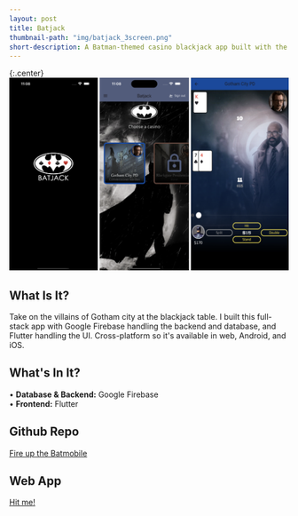 ```yaml
---
layout: post
title: Batjack
thumbnail-path: "img/batjack_3screen.png"
short-description: A Batman-themed casino blackjack app built with the magic of Flutter.
---
```


{:.center}
[<img src="/img/batjack_3screen.png">](https://blacktom-549a8.web.app/)

## What Is It?

Take on the villains of Gotham city at the blackjack table. I built this full-stack app with Google Firebase handling the backend and database, and Flutter handling the UI. Cross-platform so it's available in web, Android, and iOS.

## What's In It?

• <strong>Database & Backend:</strong> Google Firebase <br />
• <strong>Frontend:</strong> Flutter

## Github Repo

[Fire up the Batmobile](https://github.com/tcburns24/Batjack)

## Web App

[Hit me!](https://blacktom-549a8.web.app/)
